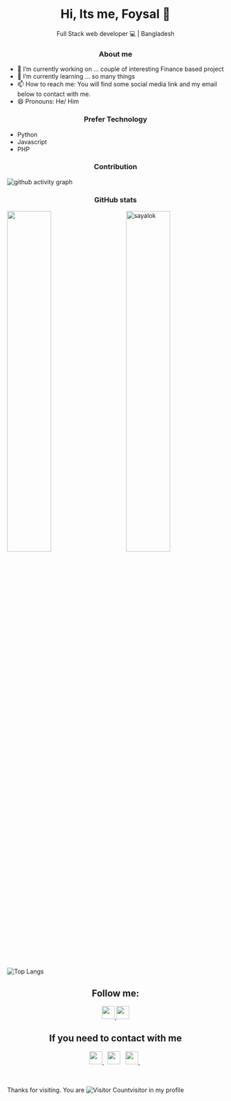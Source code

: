 <div>
	<h1 align="center">
		Hi, Its me, Foysal 👋 
	</h1> 
	<p align="center"> Full Stack web developer 💻 | Bangladesh </p>
</div>

<center>
	<h3>About me </h3>
</center>
	
- 🔭 I’m currently working on ... couple of interesting Finance based project 
- 🌱 I’m currently learning ... so many things
- 📫 How to reach me: You will find some social media link and my email below to contact with me.
- 😄 Pronouns: He/ Him


<center>
	<h3>Prefer Technology </h3>
</center>
<ul list-style-type="none">
	<li> Python</li>
	<li> Javascript </li>
	<li>PHP</li>
</ul>

<center>
	<h3>Contribution </h3>
</center>

![github activity graph](https://github-readme-activity-graph.vercel.app/graph?username=sayalok&custom_title=Last%2030%20Days%20Activity&theme=vue&hide_border=true)

<center>
	<h3>GitHub stats </h3>
</center>

<div>

<a>
	<img align="left" width=45% src="https://github-readme-stats-sigma-five.vercel.app/api?username=sayalok&show_icons=true&theme=dark&hide_border=true" />
</a>

<a>
	<img align="right" width=45% src="https://github-readme-streak-stats.herokuapp.com/?user=sayalok&theme=dark&hide_border=true" alt="sayalok" />
</a>


</div>

 <br><br><br><br><br><br><br><br><br>

![Top Langs](https://github-readme-stats-sigma-five.vercel.app/api/top-langs/?username=sayalok&count_private=true&theme=dark&hide_border=true)



<center>
	<h2>Follow me:</h2>
</center>

<center>

<a href="https://twitter.com/intent/follow?original_referer=https%3A%2F%2Fgithub.com%2Fsayalok&screen_name=sayalook" target="_blank">
	<img height="30" src="https://img.shields.io/twitter/follow/sayalook?color=1DA1F2&logo=twitter&style=for-the-badge"/>
</a>

<a href="https://github.com/sayalok" target="_blank">
	<img height="30" src="https://img.shields.io/github/followers/sayalok?style=social"/>
</a>

</center>



<center>
	<h2> If you need to contact with me</h2>
</center>
<center>
	<a href="https://www.linkedin.com/in/sayalook/" target="_blank">
		<img height="30" src="https://img.shields.io/badge/linkedin-blue.svg?&style=for-the-badge&logo=linkedin&logoColor=white"/>
	</a> &nbsp;
	<a href="mailto:sayalook.sl@gmail.com" style="text-decoration:none">
		<img height="30" src ="https://img.shields.io/badge/gmail-c14438?&style=for-the-badge&logo=gmail&logoColor=white">
	</a> &nbsp; 
<!-- 	<a href="https://twitter.com/sayalook" target="_blank">
		<img height="30" src ="https://img.shields.io/badge/twitter-%231DA1F2.svg?&style=for-the-badge&logo=twitter&logoColor=white">
	</a> &nbsp; -->
	<a href="https://www.instagram.com/sayal00k/" target="_blank">
		<img height="30" src ="https://img.shields.io/badge/Instagram-E4405F?style=for-the-badge&logo=instagram&logoColor=white">
	</a> &nbsp;
</center>

<br>
<br>

<span>Thanks for visiting. You are  <span>![Visitor Count](https://profile-counter.glitch.me/{sayalok}/count.svg)<span>visitor in my profile </span>

<!--
**sayalok/sayalok** is a ✨ _special_ ✨ repository because its `README.md` (this file) appears on your GitHub profile.

Here are some ideas to get you started:

- 🔭 I’m currently working on ...
- 🌱 I’m currently learning ...
- 👯 I’m looking to collaborate on ...
- 🤔 I’m looking for help with ...
- 💬 Ask me about ...
- 📫 How to reach me: ...
- 😄 Pronouns: ...
- ⚡ Fun fact: ...
-->
